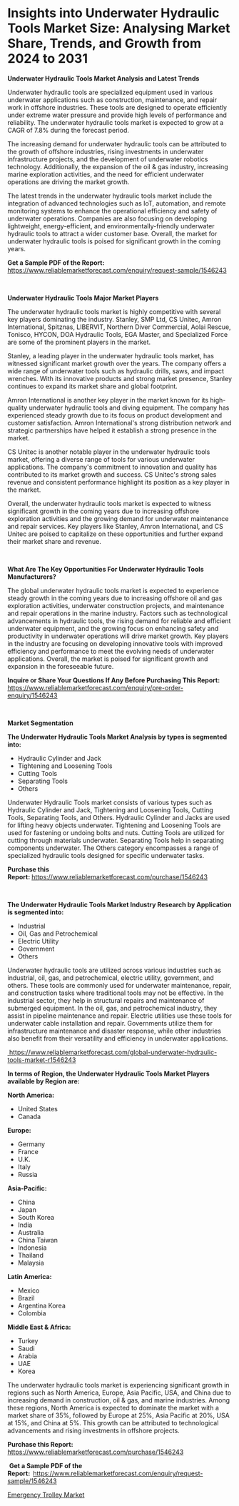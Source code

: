 <p><h1>Insights into Underwater Hydraulic Tools Market Size: Analysing Market Share, Trends, and Growth from 2024 to 2031</h1></p><p><strong>Underwater Hydraulic Tools Market Analysis and Latest Trends</strong></p>
<p><p>Underwater hydraulic tools are specialized equipment used in various underwater applications such as construction, maintenance, and repair work in offshore industries. These tools are designed to operate efficiently under extreme water pressure and provide high levels of performance and reliability. The underwater hydraulic tools market is expected to grow at a CAGR of 7.8% during the forecast period.</p><p>The increasing demand for underwater hydraulic tools can be attributed to the growth of offshore industries, rising investments in underwater infrastructure projects, and the development of underwater robotics technology. Additionally, the expansion of the oil & gas industry, increasing marine exploration activities, and the need for efficient underwater operations are driving the market growth.</p><p>The latest trends in the underwater hydraulic tools market include the integration of advanced technologies such as IoT, automation, and remote monitoring systems to enhance the operational efficiency and safety of underwater operations. Companies are also focusing on developing lightweight, energy-efficient, and environmentally-friendly underwater hydraulic tools to attract a wider customer base. Overall, the market for underwater hydraulic tools is poised for significant growth in the coming years.</p></p>
<p><strong>Get a Sample PDF of the Report:&nbsp;</strong> <a href="https://www.reliablemarketforecast.com/enquiry/request-sample/1546243">https://www.reliablemarketforecast.com/enquiry/request-sample/1546243</a></p>
<p>&nbsp;</p>
<p><strong>Underwater Hydraulic Tools Major Market Players</strong></p>
<p><p>The underwater hydraulic tools market is highly competitive with several key players dominating the industry. Stanley, SMP Ltd, CS Unitec, Amron International, Spitznas, LIBERVIT, Northern Diver Commercial, Aolai Rescue, Tonisco, HYCON, DOA Hydraulic Tools, EGA Master, and Specialized Force are some of the prominent players in the market.</p><p>Stanley, a leading player in the underwater hydraulic tools market, has witnessed significant market growth over the years. The company offers a wide range of underwater tools such as hydraulic drills, saws, and impact wrenches. With its innovative products and strong market presence, Stanley continues to expand its market share and global footprint.</p><p>Amron International is another key player in the market known for its high-quality underwater hydraulic tools and diving equipment. The company has experienced steady growth due to its focus on product development and customer satisfaction. Amron International's strong distribution network and strategic partnerships have helped it establish a strong presence in the market.</p><p>CS Unitec is another notable player in the underwater hydraulic tools market, offering a diverse range of tools for various underwater applications. The company's commitment to innovation and quality has contributed to its market growth and success. CS Unitec's strong sales revenue and consistent performance highlight its position as a key player in the market.</p><p>Overall, the underwater hydraulic tools market is expected to witness significant growth in the coming years due to increasing offshore exploration activities and the growing demand for underwater maintenance and repair services. Key players like Stanley, Amron International, and CS Unitec are poised to capitalize on these opportunities and further expand their market share and revenue.</p></p>
<p>&nbsp;</p>
<p><strong>What Are The Key Opportunities For Underwater Hydraulic Tools Manufacturers?</strong></p>
<p><p>The global underwater hydraulic tools market is expected to experience steady growth in the coming years due to increasing offshore oil and gas exploration activities, underwater construction projects, and maintenance and repair operations in the marine industry. Factors such as technological advancements in hydraulic tools, the rising demand for reliable and efficient underwater equipment, and the growing focus on enhancing safety and productivity in underwater operations will drive market growth. Key players in the industry are focusing on developing innovative tools with improved efficiency and performance to meet the evolving needs of underwater applications. Overall, the market is poised for significant growth and expansion in the foreseeable future.</p></p>
<p><strong>Inquire or Share Your Questions If Any Before Purchasing This Report:</strong> <a href="https://www.reliablemarketforecast.com/enquiry/pre-order-enquiry/1546243">https://www.reliablemarketforecast.com/enquiry/pre-order-enquiry/1546243</a></p>
<p>&nbsp;</p>
<p><strong>Market Segmentation</strong></p>
<p><strong>The Underwater Hydraulic Tools Market Analysis by types is segmented into:</strong></p>
<p><ul><li>Hydraulic Cylinder and Jack</li><li>Tightening and Loosening Tools</li><li>Cutting Tools</li><li>Separating Tools</li><li>Others</li></ul></p>
<p><p>Underwater Hydraulic Tools market consists of various types such as Hydraulic Cylinder and Jack, Tightening and Loosening Tools, Cutting Tools, Separating Tools, and Others. Hydraulic Cylinder and Jacks are used for lifting heavy objects underwater. Tightening and Loosening Tools are used for fastening or undoing bolts and nuts. Cutting Tools are utilized for cutting through materials underwater. Separating Tools help in separating components underwater. The Others category encompasses a range of specialized hydraulic tools designed for specific underwater tasks.</p></p>
<p><strong>Purchase this Report:&nbsp;</strong><a href="https://www.reliablemarketforecast.com/purchase/1546243">https://www.reliablemarketforecast.com/purchase/1546243</a></p>
<p>&nbsp;</p>
<p><strong>The Underwater Hydraulic Tools Market Industry Research by Application is segmented into:</strong></p>
<p><ul><li>Industrial</li><li>Oil, Gas and Petrochemical</li><li>Electric Utility</li><li>Government</li><li>Others</li></ul></p>
<p><p>Underwater hydraulic tools are utilized across various industries such as industrial, oil, gas, and petrochemical, electric utility, government, and others. These tools are commonly used for underwater maintenance, repair, and construction tasks where traditional tools may not be effective. In the industrial sector, they help in structural repairs and maintenance of submerged equipment. In the oil, gas, and petrochemical industry, they assist in pipeline maintenance and repair. Electric utilities use these tools for underwater cable installation and repair. Governments utilize them for infrastructure maintenance and disaster response, while other industries also benefit from their versatility and efficiency in underwater applications.</p></p>
<p><a href="https://www.reliablemarketforecast.com/global-underwater-hydraulic-tools-market-r1546243">&nbsp;https://www.reliablemarketforecast.com/global-underwater-hydraulic-tools-market-r1546243</a></p>
<p><strong>In terms of Region, the Underwater Hydraulic Tools Market Players available by Region are:</strong></p>
<p>
    <p> <strong> North America: </strong>
        <ul>
            <li>United States</li>
            <li>Canada</li>
        </ul>
        </p> 
    <p> <strong> Europe: </strong>
        <ul>
            <li>Germany</li>
            <li>France</li>
            <li>U.K.</li>
            <li>Italy</li>
            <li>Russia</li>
        </ul>
        </p> 
    <p> <strong> Asia-Pacific: </strong>
        <ul>
            <li>China</li>
            <li>Japan</li>
            <li>South Korea</li>
            <li>India</li>
            <li>Australia</li>
            <li>China Taiwan</li>
            <li>Indonesia</li>
            <li>Thailand</li>
            <li>Malaysia</li>
        </ul>
        </p> 
    <p> <strong> Latin America: </strong>
        <ul>
            <li>Mexico</li>
            <li>Brazil</li>
            <li>Argentina Korea</li>
            <li>Colombia</li>
        </ul>
        </p> 
    <p> <strong> Middle East & Africa: </strong>
        <ul>
            <li>Turkey</li>
            <li>Saudi</li>
            <li>Arabia</li>
            <li>UAE</li>
            <li>Korea</li>
        </ul>
    </p>
    </p>
<p><p>The underwater hydraulic tools market is experiencing significant growth in regions such as North America, Europe, Asia Pacific, USA, and China due to increasing demand in construction, oil & gas, and marine industries. Among these regions, North America is expected to dominate the market with a market share of 35%, followed by Europe at 25%, Asia Pacific at 20%, USA at 15%, and China at 5%. This growth can be attributed to technological advancements and rising investments in offshore projects.</p></p>
<p><strong>Purchase this Report: </strong><a href="https://www.reliablemarketforecast.com/purchase/1546243">https://www.reliablemarketforecast.com/purchase/1546243</a></p>
<p>&nbsp;<strong>Get a Sample PDF of the Report:&nbsp;&nbsp;</strong><a href="https://www.reliablemarketforecast.com/enquiry/request-sample/1546243">https://www.reliablemarketforecast.com/enquiry/request-sample/1546243</a></p>
<p><strong></strong></p>
<p><p><a href="https://view.publitas.com/reportprime-1/emergency-trolley-market-share-market-analysis-growth-trends-forecasts-for-period-from-2024-2031/">Emergency Trolley Market</a></p></p>